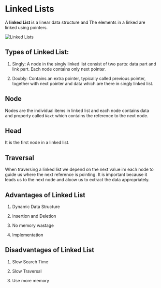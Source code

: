 # Linked Lists

A **linked List** is a linear data structure and The elements in a linked are linked using pointers.

![Linked Lists](https://media.geeksforgeeks.org/wp-content/cdn-uploads/20200922124319/Singly-Linked-List1.png)

## Types of Linked List:

1. Singly: A node in the singly linked list consist of two parts: data part and link part. Each node contains only next pointer.

2. Doubly: Contains an extra pointer, typically called previous pointer, together with next pointer and data which are there in singly linked list.

## Node 

Nodes are the individual items in linked list and each node contains data and property called `Next` which contains the reference to the next node.

## Head
It is the first node in a linked list.

## Traversal

When traversing a linked list we depend on the next value im each node to guide us where the next reference is pointing. It is important because it leads us to the next node and aloow us to extract the data appropriately.

## Advantages of Linked List

1. Dynamic Data Structure

2. Insertion and Deletion

3. No memory wastage

4. Implementation

## Disadvantages of Linked List

1. Slow Search Time

2. Slow Traversal

3. Use more memory